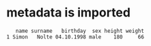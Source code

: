 # metadata is imported

       name surname   birthday  sex height weight
    1 Simon   Nolte 04.10.1998 male    180     66

